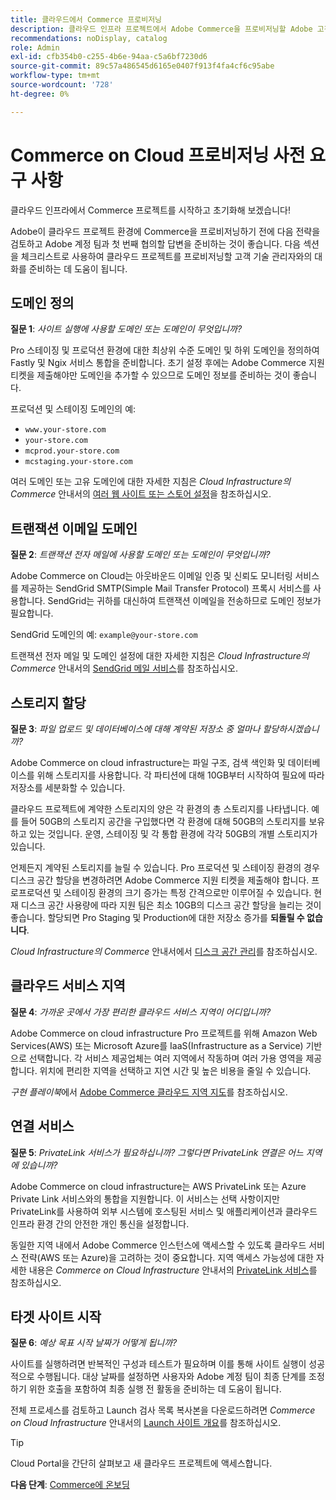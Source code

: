 ```yaml
---
title: 클라우드에서 Commerce 프로비저닝
description: 클라우드 인프라 프로젝트에서 Adobe Commerce을 프로비저닝할 Adobe 고객 기술 관리자를 준비하는 방법에 대해 알아봅니다.
recommendations: noDisplay, catalog
role: Admin
exl-id: cfb354b0-c255-4b6e-94aa-c5a6bf7230d6
source-git-commit: 89c57a486545d6165e0407f913f4fa4cf6c95abe
workflow-type: tm+mt
source-wordcount: '728'
ht-degree: 0%

---
```


# Commerce on Cloud 프로비저닝 사전 요구 사항

클라우드 인프라에서 Commerce 프로젝트를 시작하고 초기화해 보겠습니다!

Adobe이 클라우드 프로젝트 환경에 Commerce을 프로비저닝하기 전에 다음 전략을 검토하고 Adobe 계정 팀과 첫 번째 협의할 답변을 준비하는 것이 좋습니다. 다음 섹션을 체크리스트로 사용하여 클라우드 프로젝트를 프로비저닝할 고객 기술 관리자와의 대화를 준비하는 데 도움이 됩니다.

## 도메인 정의

**질문 1**: _사이트 실행에 사용할 도메인 또는 도메인이 무엇입니까?_

Pro 스테이징 및 프로덕션 환경에 대한 최상위 수준 도메인 및 하위 도메인을 정의하여 Fastly 및 Ngix 서비스 통합을 준비합니다. 초기 설정 후에는 Adobe Commerce 지원 티켓을 제출해야만 도메인을 추가할 수 있으므로 도메인 정보를 준비하는 것이 좋습니다.

프로덕션 및 스테이징 도메인의 예:

- `www.your-store.com`
- `your-store.com`
- `mcprod.your-store.com`
- `mcstaging.your-store.com`

여러 도메인 또는 고유 도메인에 대한 자세한 지침은 _Cloud Infrastructure의 Commerce_ 안내서의 [여러 웹 사이트 또는 스토어 설정](../cloud-guide/store/multiple-sites.md)을 참조하십시오.

## 트랜잭션 이메일 도메인

**질문 2**: _트랜잭션 전자 메일에 사용할 도메인 또는 도메인이 무엇입니까?_

Adobe Commerce on Cloud는 아웃바운드 이메일 인증 및 신뢰도 모니터링 서비스를 제공하는 SendGrid SMTP(Simple Mail Transfer Protocol) 프록시 서비스를 사용합니다. SendGrid는 귀하를 대신하여 트랜잭션 이메일을 전송하므로 도메인 정보가 필요합니다.

SendGrid 도메인의 예: `example@your-store.com`

트랜잭션 전자 메일 및 도메인 설정에 대한 자세한 지침은 _Cloud Infrastructure의 Commerce_ 안내서의 [SendGrid 메일 서비스](../cloud-guide/project/sendgrid.md)를 참조하십시오.

## 스토리지 할당

**질문 3**: _파일 업로드 및 데이터베이스에 대해 계약된 저장소 중 얼마나 할당하시겠습니까?_

Adobe Commerce on cloud infrastructure는 파일 구조, 검색 색인화 및 데이터베이스를 위해 스토리지를 사용합니다. 각 파티션에 대해 10GB부터 시작하여 필요에 따라 저장소를 세분화할 수 있습니다.

클라우드 프로젝트에 계약한 스토리지의 양은 각 환경의 총 스토리지를 나타냅니다. 예를 들어 50GB의 스토리지 공간을 구입했다면 각 환경에 대해 50GB의 스토리지를 보유하고 있는 것입니다. 운영, 스테이징 및 각 통합 환경에 각각 50GB의 개별 스토리지가 있습니다.

언제든지 계약된 스토리지를 늘릴 수 있습니다. Pro 프로덕션 및 스테이징 환경의 경우 디스크 공간 할당을 변경하려면 Adobe Commerce 지원 티켓을 제출해야 합니다. 프로프로덕션 및 스테이징 환경의 크기 증가는 특정 간격으로만 이루어질 수 있습니다. 현재 디스크 공간 사용량에 따라 지원 팀은 최소 10GB의 디스크 공간 할당을 늘리는 것이 좋습니다. 할당되면 Pro Staging 및 Production에 대한 저장소 증가를 **되돌릴 수 없습니다**.

_Cloud Infrastructure의 Commerce_ 안내서에서 [디스크 공간 관리](../cloud-guide/storage/manage-disk-space.md)를 참조하십시오.

## 클라우드 서비스 지역

**질문 4**: _가까운 곳에서 가장 편리한 클라우드 서비스 지역이 어디입니까?_

Adobe Commerce on cloud infrastructure Pro 프로젝트를 위해 Amazon Web Services(AWS) 또는 Microsoft Azure를 IaaS(Infrastructure as a Service) 기반으로 선택합니다. 각 서비스 제공업체는 여러 지역에서 작동하며 여러 가용 영역을 제공합니다. 위치에 편리한 지역을 선택하고 지연 시간 및 높은 비용을 줄일 수 있습니다.

_구현 플레이북_&#x200B;에서 [Adobe Commerce 클라우드 지역 지도](https://experienceleague.adobe.com/docs/commerce-operations/implementation-playbook/infrastructure/cloud/regions.html)를 참조하십시오.

## 연결 서비스

**질문 5**: _PrivateLink 서비스가 필요하십니까? 그렇다면 PrivateLink 연결은 어느 지역에 있습니까?_

Adobe Commerce on cloud infrastructure는 AWS PrivateLink 또는 Azure Private Link 서비스와의 통합을 지원합니다. 이 서비스는 선택 사항이지만 PrivateLink를 사용하여 외부 시스템에 호스팅된 서비스 및 애플리케이션과 클라우드 인프라 환경 간의 안전한 개인 통신을 설정합니다.

동일한 지역 내에서 Adobe Commerce 인스턴스에 액세스할 수 있도록 클라우드 서비스 전략(AWS 또는 Azure)을 고려하는 것이 중요합니다. 지역 액세스 가능성에 대한 자세한 내용은 _Commerce on Cloud Infrastructure_ 안내서의 [PrivateLink 서비스](../cloud-guide/development/privatelink-service.md)를 참조하십시오.

## 타겟 사이트 시작

**질문 6**: _예상 목표 시작 날짜가 어떻게 됩니까?_

사이트를 실행하려면 반복적인 구성과 테스트가 필요하며 이를 통해 사이트 실행이 성공적으로 수행됩니다. 대상 날짜를 설정하면 사용자와 Adobe 계정 팀이 최종 단계를 조정하기 위한 호출을 포함하여 최종 실행 전 활동을 준비하는 데 도움이 됩니다.

전체 프로세스를 검토하고 Launch 검사 목록 복사본을 다운로드하려면 _Commerce on Cloud Infrastructure_ 안내서의 [Launch 사이트 개요](../cloud-guide/launch/overview.md)를 참조하십시오.

>[!TIP]
>
> Cloud Portal을 간단히 살펴보고 새 클라우드 프로젝트에 액세스합니다.
>
>**다음 단계**: [Commerce에 온보딩](onboarding.md)
